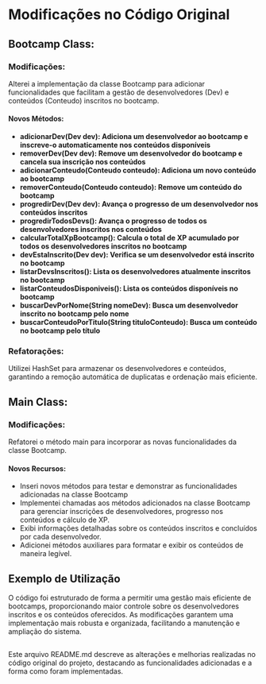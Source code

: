 # Modificações no Código Original

## Bootcamp Class:
### Modificações: 
Alterei a implementação da classe Bootcamp para adicionar funcionalidades que facilitam a gestão de desenvolvedores (Dev) e conteúdos (Conteudo) inscritos no bootcamp.


#### Novos Métodos:
- **adicionarDev(Dev dev): Adiciona um desenvolvedor ao bootcamp e inscreve-o automaticamente nos conteúdos disponíveis**
- **removerDev(Dev dev): Remove um desenvolvedor do bootcamp e cancela sua inscrição nos conteúdos**
- **adicionarConteudo(Conteudo conteudo): Adiciona um novo conteúdo ao bootcamp**
- **removerConteudo(Conteudo conteudo): Remove um conteúdo do bootcamp**
- **progredirDev(Dev dev): Avança o progresso de um desenvolvedor nos conteúdos inscritos**
- **progredirTodosDevs(): Avança o progresso de todos os desenvolvedores inscritos nos conteúdos**
- **calcularTotalXpBootcamp(): Calcula o total de XP acumulado por todos os desenvolvedores inscritos no bootcamp**
- **devEstaInscrito(Dev dev): Verifica se um desenvolvedor está inscrito no bootcamp**
- **listarDevsInscritos(): Lista os desenvolvedores atualmente inscritos no bootcamp**
- **listarConteudosDisponiveis(): Lista os conteúdos disponíveis no bootcamp**
- **buscarDevPorNome(String nomeDev): Busca um desenvolvedor inscrito no bootcamp pelo nome**
- **buscarConteudoPorTitulo(String tituloConteudo): Busca um conteúdo no bootcamp pelo título**


### Refatorações:
Utilizei HashSet para armazenar os desenvolvedores e conteúdos, garantindo a remoção automática de duplicatas e ordenação mais eficiente.

## Main Class:
### Modificações: 
Refatorei o método main para incorporar as novas funcionalidades da classe Bootcamp.

#### Novos Recursos:
- Inseri novos métodos para testar e demonstrar as funcionalidades adicionadas na classe Bootcamp
- Implementei chamadas aos métodos adicionados na classe Bootcamp para gerenciar inscrições de desenvolvedores, progresso nos conteúdos e cálculo de XP.
- Exibi informações detalhadas sobre os conteúdos inscritos e concluídos por cada desenvolvedor.
- Adicionei métodos auxiliares para formatar e exibir os conteúdos de maneira legível.

## Exemplo de Utilização
O código foi estruturado de forma a permitir uma gestão mais eficiente de bootcamps, proporcionando maior controle sobre os desenvolvedores inscritos e os conteúdos oferecidos. As modificações garantem uma implementação mais robusta e organizada, facilitando a manutenção e ampliação do sistema.

##
Este arquivo README.md descreve as alterações e melhorias realizadas no código original do projeto, destacando as funcionalidades adicionadas e a forma como foram implementadas.


